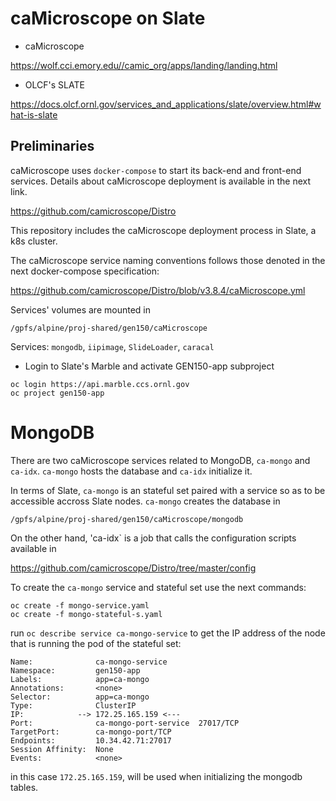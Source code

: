 # caMicroscope on Slate

- caMicroscope

https://wolf.cci.emory.edu//camic_org/apps/landing/landing.html

- OLCF's SLATE

https://docs.olcf.ornl.gov/services_and_applications/slate/overview.html#what-is-slate

## Preliminaries

caMicroscope uses `docker-compose` to start its back-end and front-end services. Details about
caMicroscope deployment is available in the next link.

https://github.com/camicroscope/Distro

This repository includes the caMicroscope deployment process in Slate, a k8s cluster.

The caMicroscope service naming conventions follows those denoted in the next docker-compose specification: 

https://github.com/camicroscope/Distro/blob/v3.8.4/caMicroscope.yml

Services' volumes are  mounted in 

```
/gpfs/alpine/proj-shared/gen150/caMicroscope 
``` 

Services: `mongodb`, `iipimage`, `SlideLoader`, `caracal`

- Login to Slate's Marble and activate GEN150-app subproject

```
oc login https://api.marble.ccs.ornl.gov
oc project gen150-app
```

# MongoDB

There are two caMicroscope services related to MongoDB, `ca-mongo` and `ca-idx`. `ca-mongo` hosts the database
and `ca-idx` initialize it. 

In terms of Slate, `ca-mongo` is an stateful set paired with a service so as to be accessible accross Slate nodes.
`ca-mongo` creates the database in

```
/gpfs/alpine/proj-shared/gen150/caMicroscope/mongodb

``` 

On the other hand, 'ca-idx` is a job that calls the configuration scripts available in

https://github.com/camicroscope/Distro/tree/master/config

To create the `ca-mongo` service and stateful set use the next commands:

```
oc create -f mongo-service.yaml
oc create -f mongo-stateful-s.yaml
```

run `oc describe service ca-mongo-service` to get the IP address of the node that is running the pod of the stateful set:

```
Name:              ca-mongo-service
Namespace:         gen150-app
Labels:            app=ca-mongo
Annotations:       <none>
Selector:          app=ca-mongo
Type:              ClusterIP
IP:            --> 172.25.165.159 <---
Port:              ca-mongo-port-service  27017/TCP
TargetPort:        ca-mongo-port/TCP
Endpoints:         10.34.42.71:27017
Session Affinity:  None
Events:            <none>
```

in this case `172.25.165.159`, will be used when initializing the mongodb tables.
 
